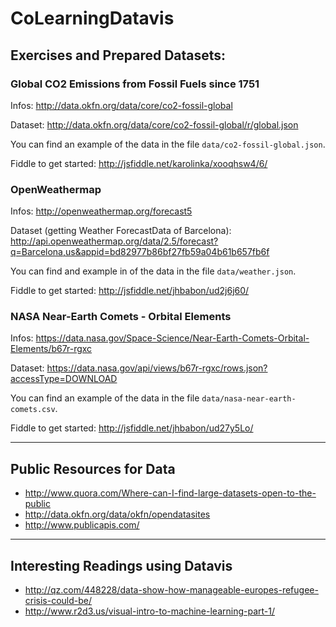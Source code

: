 # CoLearningDatavis

## Exercises and Prepared Datasets:


### Global CO2 Emissions from Fossil Fuels since 1751

Infos: http://data.okfn.org/data/core/co2-fossil-global

Dataset: http://data.okfn.org/data/core/co2-fossil-global/r/global.json

You can find an example of the data in the file `data/co2-fossil-global.json`.

Fiddle to get started: http://jsfiddle.net/karolinka/xooqhsw4/6/


### OpenWeathermap

Infos: http://openweathermap.org/forecast5

Dataset (getting Weather ForecastData of Barcelona):
http://api.openweathermap.org/data/2.5/forecast?q=Barcelona,us&appid=bd82977b86bf27fb59a04b61b657fb6f

You can find and example in of the data in the file `data/weather.json`.

Fiddle to get started: http://jsfiddle.net/jhbabon/ud2j6j60/


### NASA Near-Earth Comets - Orbital Elements

Infos: https://data.nasa.gov/Space-Science/Near-Earth-Comets-Orbital-Elements/b67r-rgxc

Dataset:
https://data.nasa.gov/api/views/b67r-rgxc/rows.json?accessType=DOWNLOAD

You can find an example of the data in the file `data/nasa-near-earth-comets.csv`.

Fiddle to get started: http://jsfiddle.net/jhbabon/ud27y5Lo/

---

## Public Resources for Data

- http://www.quora.com/Where-can-I-find-large-datasets-open-to-the-public
- http://data.okfn.org/data/okfn/opendatasites
- http://www.publicapis.com/

---

## Interesting Readings using Datavis

- http://qz.com/448228/data-show-how-manageable-europes-refugee-crisis-could-be/
- http://www.r2d3.us/visual-intro-to-machine-learning-part-1/
